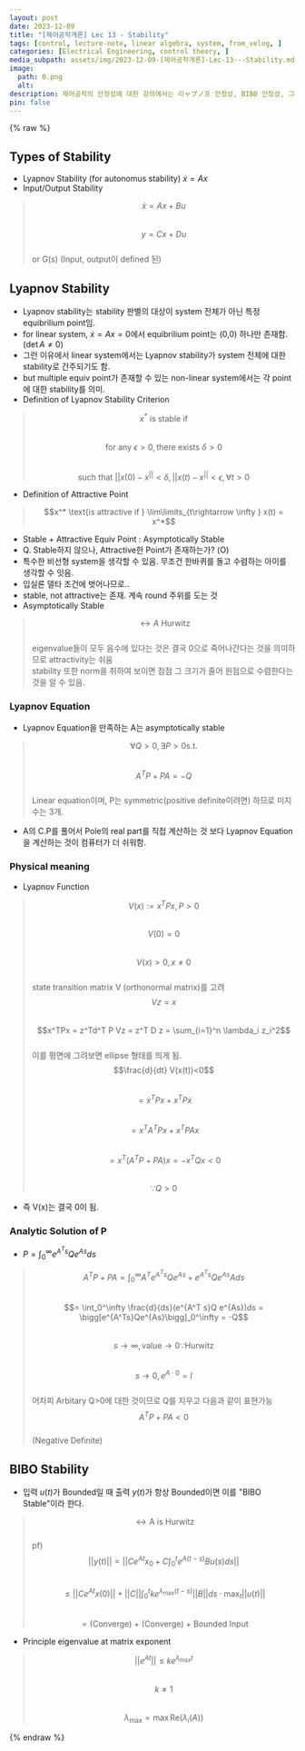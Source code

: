 ```yaml
---
layout: post
date: 2023-12-09
title: "[제어공학개론] Lec 13 - Stability"
tags: [control, lecture-note, linear algebra, system, from_velog, ]
categories: [Electrical Engineering, control theory, ]
media_subpath: assets/img/2023-12-09-[제어공학개론]-Lec-13---Stability.md
image:
  path: 0.png
  alt:  
description: 제어공학의 안정성에 대한 강의에서는 리ャプノ프 안정성, BIBO 안정성, 그리고 리ャ프노프 방정식의 중요성을 다루고 있다. 리ャ프노프 안정성은 특정 평형점에 대한 안정성을 평가하며, 비선형 시스템에서는 여러 평형점에 대해 각각의 안정성을 고려해야 한다. BIBO 안정성은 입력이 유계할 때 출력도 유계해야 함을 의미하며, 이는 A 행렬이 Hurwitz일 때 성립한다.
pin: false
---
```



{% raw %}


## Types of Stability

- Lyapnov Stability (for autonomus stability) $\dot x = Ax$
- Input/Output Stability

> $$\dot x = Ax + Bu$$  
> $$y = Cx+Du$$  
> or G(s) (Input, output이 defined 된)


## Lyapnov Stability

- Lyapnov stability는 stability 판별의 대상이 system 전체가 아닌 특정 equibrilium point임.
- for linear system, $\dot x = Ax = 0$에서 equibrilium point는 (0,0) 하나만 존재함. ($\det A \neq 0$)
- 그런 이유에서 linear system에서는 Lyapnov stability가 system 전체에 대한 stability로 간주되기도 함.
- but multiple equiv point가 존재할 수 있는 non-linear system에서는 각 point에 대한 stability를 의미.
- Definition of Lyapnov Stability Criterion

> $$x^* \text{ is stable if }$$  
> $$\text{for any }\epsilon>0, \text{there exists } \delta >0$$  
> $$\text{such that } ||x(0)-x^|| <\delta, ||x(t)-x^||<\epsilon, \forall t>0$$

- Definition of Attractive Point

> $$x^* \text{is attractive if } \lim\limits_{t\rightarrow \infty } x(t) = x^*$$

- Stable + Attractive Equiv Point : Asymptotically Stable
- Q. Stable하지 않으나, Attractive한 Point가 존재하는가? (O)
- 특수한 비선형 system을 생각할 수 있음. 무조건 한바퀴를 돌고 수렴하는 아이를 생각할 수 잇음.
- 입실론 델타 조건에 벗어나므로..
- stable, not attractive는 존재. 계속 round 주위를 도는 것
- Asymptotically Stable

> $$\leftrightarrow A \text { Hurwitz}$$  
> eigenvalue들이 모두 음수에 있다는 것은 결국 0으로 죽어나간다는 것을 의미하므로 attractivity는 쉬움  
> stability 또한 norm을 취하여 보이면 점점 그 크기가 줄어 원점으로 수렴한다는 것을 알 수 있음.


### Lyapnov Equation

- Lyapnov Equation을 만족하는 A는 asymptotically stable

> $$\forall Q>0, \exists P > 0 \text{s.t.}$$  
> $$A^T P + PA = -Q$$  
> Linear equation이며, P는 symmetric(positive definite이려면) 하므로 미지수는 3개.

- A의 C.P를 풀어서 Pole의 real part를 직접 계산하는 것 보다 Lyapnov Equation을 계산하는 것이 컴퓨터가 더 쉬워함.

### Physical meaning

- Lyapnov Function

> $$V(x) := x^TPx, P>0$$  
> $$V(0) = 0$$  
> $$V(x)>0, x\neq 0$$  
> state transition matrix V (orthonormal matrix)를 고려  
> $$Vz = x$$  
> $$x^TPx = z^Td^T P Vz  = z^T D z = \sum_{i=1}^n \lambda_i z_i^2$$  
> 이를 평면에 그려보면 ellipse 형태를 띄게 됨.  
> $$\frac{d}{dt} V(x(t))<0$$  
> $$= \dot x^T P x + x^T P \dot x$$  
> $$= x^T A^T P x + x^T P A x$$  
> $$= x^T (A^T P + PA) x= -x^T Q x < 0$$  
> $$\because Q > 0$$

- 즉 V(x)는 결국 0이 됨.

### Analytic Solution of P

- $P = \displaystyle\int_0^\infty e^{A^T s} Q e^{As}ds$

> $$A^T P + PA = \int_0^\infty A^T e^{A^Ts}Q e^{As} + e^{A^T s} Q e^{As}A ds$$  
> $$= \int_0^\infty \frac{d}{ds}(e^{A^T s}Q e^{As})ds = \bigg[e^{A^Ts}Qe^{As}\bigg]_0^\infty = -Q$$  
> $$s\rightarrow \infty, \text{value}\rightarrow 0 \because \text{Hurwitz}$$  
> $$s \rightarrow 0, e^{A\cdot 0} = I$$  
> 어차피 Arbitary Q>0에 대한 것이므로 Q를 지우고 다음과 같이 표현가능  
> $$A^T P + PA <0$$  
> (Negative Definite)


## BIBO Stability

- 입력 $u(t)$가 Bounded일 때 출력 $y(t)$가 항상 Bounded이면 이를 "BIBO Stable"이라 한다.

> $$\leftrightarrow \text{A is Hurwitz}$$  
> pf)  
> $$||y(t)|| = ||Ce^{At}x_0+C\int_0^t e^{A(t-s)}Bu(s)ds||$$  
> $$\leq ||Ce^{At}x(0)|| + ||C||\int_0^t ke^{\lambda_\text{max}(t-s)}||B||ds \cdot \max_t ||u(t)||$$  
> $$=\text{(Converge) + (Converge) + Bounded Input}$$

- Principle eigenvalue at matrix exponent

> $$||e^{At}|| \leq ke^{\lambda_\text{max} t}$$  
> $$k\neq 1$$  
> $$\lambda_\text{max} = \max \text{Re}(\lambda_i(A))$$


{% endraw %}

